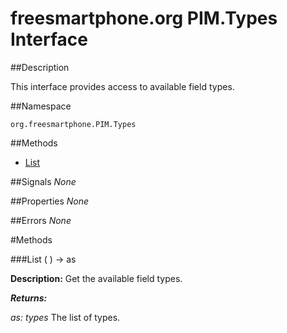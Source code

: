 
# freesmartphone.org PIM.Types Interface
            
##Description


This interface provides access to available field types.


##Namespace


```org.freesmartphone.PIM.Types```


##Methods

* [List](#List)


##Signals
*None*

##Properties
*None*

##Errors
*None*

#Methods

###<a name="List">List</a> ( ) &rarr; as


**Description:** Get the available field types. 

***Returns:***

<i>as: types</i>
The list of types. 



